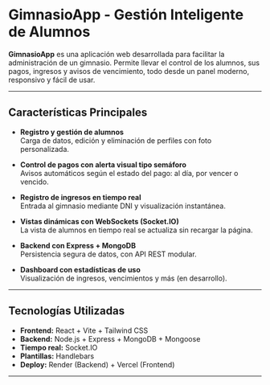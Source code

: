 # GimnasioApp - Gestión Inteligente de Alumnos

**GimnasioApp** es una aplicación web desarrollada para facilitar la administración de un gimnasio. Permite llevar el control de los alumnos, sus pagos, ingresos y avisos de vencimiento, todo desde un panel moderno, responsivo y fácil de usar.

---

## Características Principales

- **Registro y gestión de alumnos**  
  Carga de datos, edición y eliminación de perfiles con foto personalizada.

- **Control de pagos con alerta visual tipo semáforo**  
  Avisos automáticos según el estado del pago: al día, por vencer o vencido.

- **Registro de ingresos en tiempo real**  
  Entrada al gimnasio mediante DNI y visualización instantánea.

- **Vistas dinámicas con WebSockets (Socket.IO)**  
  La vista de alumnos en tiempo real se actualiza sin recargar la página.

- **Backend con Express + MongoDB**  
  Persistencia segura de datos, con API REST modular.

- **Dashboard con estadísticas de uso**  
  Visualización de ingresos, vencimientos y más (en desarrollo).

---

##  Tecnologías Utilizadas

- **Frontend:** React + Vite + Tailwind CSS  
- **Backend:** Node.js + Express + MongoDB + Mongoose  
- **Tiempo real:** Socket.IO  
- **Plantillas:** Handlebars  
- **Deploy:** Render (Backend) + Vercel (Frontend)

---




